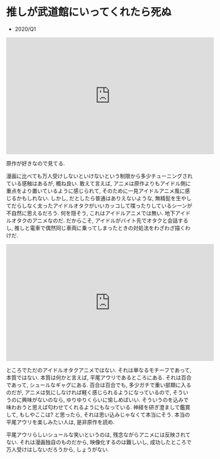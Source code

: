 # 推しが武道館にいってくれたら死ぬ

- 2020/Q1

<iframe width="560" height="315" src="https://www.youtube.com/embed/smqq5wQa9XE" frameborder="0" allow="accelerometer; autoplay; encrypted-media; gyroscope; picture-in-picture" allowfullscreen></iframe>

原作が好きなので見てる.

漫画に比べても万人受けしないといけないという制限から多少チューニングされている感触はあるが, 概ね良い.
敢えて言えば, アニメは原作よりもアイドル側に重点をより置いているように感じられて, そのために一見アイドルアニメ風に感じるかもしれない.
しかし, だとしたら普通はありえないような, 無精髭を生やしてだらしなく太ったアイドルオタクがいいカッコして喋ったりしているシーンが不自然に思えるだろう.
何を隠そう, これはアイドルアニメでは無い. 地下アイドルオタクのアニメなのだ.
だからこそ, アイドルがバイト先でオタクと会話するし, 推しと電車で偶然同じ車両に乗ってしまったときの対処法をわざわざ描くわけだ.

<iframe width="560" height="315" src="https://www.youtube.com/embed/jLpT6aS8qqc" frameborder="0" allow="accelerometer; autoplay; encrypted-media; gyroscope; picture-in-picture" allowfullscreen></iframe>

ところでただのアイドルオタクアニメではない.
それは単なるモチーフであって, 本質ではない.
本質は何かと言えば, 平尾アウリであるところにある.
それは百合であって, シュールなギャグにある.
百合は百合でも, 多少ガチで重い部類に入るのだが, アニメは気にしなければ軽く感じられるようになっているので, そういうのに興味がないのなら, ゆりゆりくらいに愉しめばいい.
そういうのを込みで味わおうと思えば匂わせてくれるようにもなっている.
神経を研ぎ澄まして鑑賞して, もしやここは? と思ったら, それは思い込みじゃなくて本当にそう.
本当の平尾アウリを楽しみたい人は, 是非原作を読め.

平尾アウリらしいシュールな笑いというのは, 残念ながらアニメには反映されてない.
それは漫画独自のものだから, 映像化するのは難しいし, 成功したところで万人受けはしないだろうから, しょうがない.
